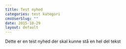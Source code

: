 ```yaml
---
title: Test nyhed
categories: test kategori
cmsUserSlug: ""
date: 2015-10-29 
layout: default
---
```


Dette er en test nyhed
der skal kunne
stå en hel del tekst

